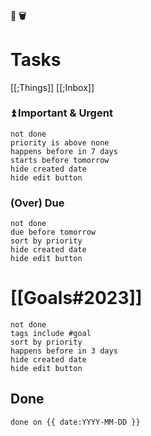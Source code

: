 #### 🧠 🗑️




# Tasks

[[;Things]]
[[;Inbox]]

### ⏫ Important & Urgent
```tasks
not done
priority is above none
happens before in 7 days
starts before tomorrow
hide created date
hide edit button
```

### (Over) Due
```tasks
not done
due before tomorrow
sort by priority
hide created date
hide edit button
```


# [[Goals#2023]]
```tasks
not done
tags include #goal
sort by priority
happens before in 3 days
hide created date
hide edit button
```


## Done

```tasks
done on {{ date:YYYY-MM-DD }}
```